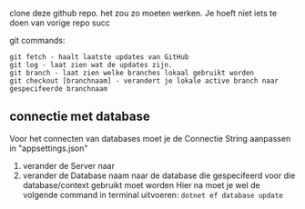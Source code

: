 
clone deze github repo.
het zou zo moeten werken. 
Je hoeft niet iets te doen van vorige repo
succ

git commands: 
```
git fetch - haalt laatste updates van GitHub
git log - laat zien wat de updates zijn.
git branch - laat zien welke branches lokaal gebruikt worden
git checkout [branchnaam] - verandert je lokale active branch naar gespecifeerde branchnaam
```

## connectie met database
Voor het connecten van databases moet je de Connectie String aanpassen in "appsettings.json"
1. verander de Server naar
2. verander de Database naam naar de database die gespecifeerd voor die database/context gebruikt moet worden
Hier na moet je wel de volgende command in terminal uitvoeren: ```dotnet ef database update```